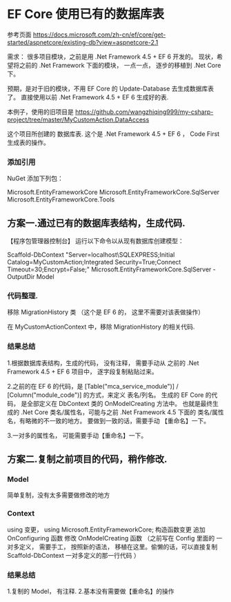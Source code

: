 
# EF Core 使用已有的数据库表

参考页面
https://docs.microsoft.com/zh-cn/ef/core/get-started/aspnetcore/existing-db?view=aspnetcore-2.1


需求：
很多项目模块，之前是用 .Net Framework 4.5 + EF 6 开发的。
现状，希望将之前的 .Net Framework 下面的模块， 一点一点， 逐步的移植到 .Net Core 下。

预期，是对于旧的模块，不用 EF Core 的 Update-Database 去生成数据库表了。
直接使用以前 .Net Framework 4.5 + EF 6  生成好的表.


本例子，使用的旧项目是
https://github.com/wangzhiqing999/my-csharp-project/tree/master/MyCustomAction.DataAccess

这个项目所创建的 数据库表.
这个是  .Net Framework 4.5 + EF 6 ， Code First 生成表的操作。


### 添加引用

NuGet 添加下列包：

Microsoft.EntityFrameworkCore
Microsoft.EntityFrameworkCore.SqlServer
Microsoft.EntityFrameworkCore.Tools







## 方案一.通过已有的数据库表结构，生成代码.

【程序包管理器控制台】
运行以下命令以从现有数据库创建模型：

Scaffold-DbContext "Server=localhost\SQLEXPRESS;Initial Catalog=MyCustomAction;Integrated Security=True;Connect Timeout=30;Encrypt=False;" Microsoft.EntityFrameworkCore.SqlServer -OutputDir Model


### 代码整理.

移除 MigrationHistory 类 （这个是  EF 6  的， 这里不需要对该表做操作）

在 MyCustomActionContext 中，移除 MigrationHistory 的相关代码.



### 结果总结

1.根据数据库表结构，生成的代码， 没有注释， 需要手动从 之前的 .Net Framework 4.5 + EF 6 项目中， 逐字段复制粘贴过来。


2.之前的在 EF 6 的代码，是 [Table("mca_service_module")] / [Column("module_code")] 的方式，来定义 表名/列名。
生成的 EF Core 的代码， 是全部定义在 DbContext 类的 OnModelCreating 方法中。
也就是最终生成的 .Net Core 类名/属性名，可能与之前 .Net Framework 4.5 下面的 类名/属性名，有略微的不一致的地方。
要做到一致的话，需要手动 【重命名】一下。

3.一对多的属性名， 可能需要手动【重命名】一下。





## 方案二.复制之前项目的代码，稍作修改.

### Model
简单复制，没有太多需要做修改的地方

### Context
using 变更， using Microsoft.EntityFrameworkCore;
构造函数变更
追加 OnConfiguring 函数
修改 OnModelCreating 函数
（之前写在 Config 里面的 一对多定义， 需要手工， 按照新的语法， 移植在这里。偷懒的话，可以直接复制 Scaffold-DbContext 一对多定义的那一行代码 ）


### 结果总结
1.复制的 Model， 有注释.
2.基本没有需要做【重命名】的操作

